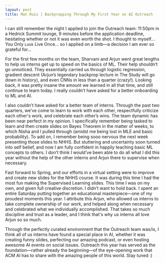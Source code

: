 ```yaml
---
layout: post
title: Mat Ruíz | Backpropping Through My First Year on AI Outreach
---
```


I can still remember the night I applied to join the Outreach team: 11:50pm in a Hedrick Summit lounge, 9 minutes before the application deadline, hesitating whether or not it was even worth the shot. I thought to myself... You Only `Look` Live Once… so I applied on a limb—a decision I am ever so grateful for…

For the first few months on the team, Sharvani and Arjun went great lengths to help us interns get up to speed on the basics of ML. Their help shouldn’t go unnoticed. They essentially carried us through logistic regression, gradient descent (Arjun’s legendary backprop lecture in The Study will go down in history), and even CNNs in less than a quarter (crazy!). Looking back, it was pretty insane the amount we learned in all that time, and still continue to learn today. I really couldn’t have asked for a better onboarding to ML and AI.

I also couldn’t have asked for a better team of interns. Through the past two quarters, we’ve come to learn to work with each other, respectfully criticize each other's work, and celebrate each other’s wins. The team dynamic has been near perfect in my opinion. I specifically remember being tasked to learn and then create slides on Bayes Theorem in the matter of weeks, to which Nisha and I pulled through (amidst me being lost in MLE and basic probability). To add on, I remember being sooo nervous the next week presenting those slides to NHHS. But stuttering and uncertainty soon turned into self belief, and now I am fully confident in happily teaching basic ML concepts to others. I don’t think I would’ve been able to do all what I did this year without the help of the other interns and Arjun there to supervise when necessary.

Fast forward to Spring, and our efforts in a virtual setting were to improve and create new slides for the NHHS course. It was during this time I had the most fun making the Supervised Learning slides. This time I was on my own, and given full creative discretion. I didn’t want to hold back. I spent an entire Saturday putting together an educational masterpiece—one of my proudest moments this year. I attribute this Arjun, who allowed us interns to take complete ownership of our work, and helped along when necessary and celebrated what we individually accomplished. That takes so much discipline and trust as a leader, and I think that's why us interns all love Arjun so so much.

Through the perfectly curated environment that the Outreach team was/is, I think all of us interns have found a special place in AI, whether it was creating funny slides, perfecting our amazing podcast, or even hosting awesome AI events on social issues. Outreach this year has served as the foundation—rather already the beginning—of the eye-opening work that ACM AI has to share with the amazing people of this world. Stay tuned :)

